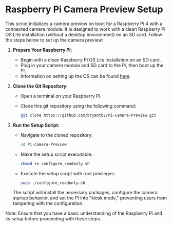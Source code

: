 # Raspberry Pi Camera Preview Setup

This script initializes a camera preview on boot for a Raspberry Pi 4 with a connected camera module. It is designed to work with a clean Raspberry Pi OS Lite installation (without a desktop environment) on an SD card. Follow the steps below to set up the camera preview:

1. **Prepare Your Raspberry Pi:**
   - Begin with a clean Raspberry Pi OS Lite installation on an SD card.
   - Plug in your camera module and SD card to the Pi, then boot up the Pi.
   - Information on setting up the OS can be found [here](https://www.raspberrypi.com/software/).

2. **Clone the Git Repository:**
   - Open a terminal on your Raspberry Pi.
   - Clone this git repository using the following command:

     ```bash
     git clone https://github.com/bryantb2/Pi-Camera-Preview.git
     ```

3. **Run the Setup Script:**
   - Navigate to the cloned repository:

     ```bash
     cd Pi-Camera-Preview
     ```

   - Make the setup script executable:

     ```bash
     chmod +x configure_readonly.sh
     ```

   - Execute the setup script with root privileges:

     ```bash
     sudo ./configure_readonly.sh
     ```

   The script will install the necessary packages, configure the camera startup behavior, and set the Pi into "kiosk mode," preventing users from tampering with the configuration.

Note: Ensure that you have a basic understanding of the Raspberry Pi and its setup before proceeding with these steps.
